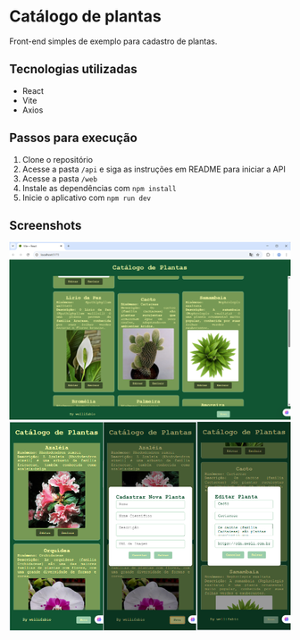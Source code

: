 # Catálogo de plantas
Front-end simples de exemplo para cadastro de plantas.

## Tecnologias utilizadas
- React
- Vite
- Axios

## Passos para execução
1. Clone o repositório
2. Acesse a pasta `/api` e siga as instruções em README para iniciar a API
3. Acesse a pasta `/web`
4. Instale as dependências com `npm install`
5. Inicie o aplicativo com `npm run dev`

## Screenshots
![Screenshot01](../docs/screenshot01.png)
![Screenshot02](../docs/screenshot02.png)
